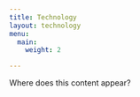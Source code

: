 ```yaml
---
title: Technology
layout: technology
menu:
  main:
    weight: 2

---
```

Where does this content appear?